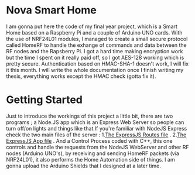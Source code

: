 # Nova Smart Home
I am gonna put here the code of my final year project, which is a Smart Home based on a Raspberry Pi and a couple of Arduino UNO cards. With the use of NRF24L01 modules, I managed to create a small secure protocol called HomeRF to handle the exhange of commands and data between the RF nodes and the Rapsberry Pi. I got a hard time making encryption work but the time I spent on it really paid off, so I got AES-128 working which is pretty secure. Authentication based on HMAC-SHA-1 doesn't work, I will fix it this month.
I will write the whole documentation once I finish writing my thesis, everything works except the HMAC check (gotta fix it).
# Getting Started
Just to introduce the workings of this project a little bit, there are two programs ; a Node.JS app  which is an Express Web Server so people can turn off/on lights and things like that.If you're familiar with NodeJS Express check the two main files of the server : 
1.[The ExpressJS Routes file](HomeControlServer/routes/index.js) .
2.[The ExpressJS App file](HomeControlServer/app.js) .
And a Control Process coded with C++, this one controls and handle the requests from the NodeJS WebServer and other RF nodes (Arduino UNO's), by receiving and sending HomeRF packets (via NRF24L01), it also performs the Home Automation side of things.
I am gonna upload the Arduino Shields that I designed at a later time.
